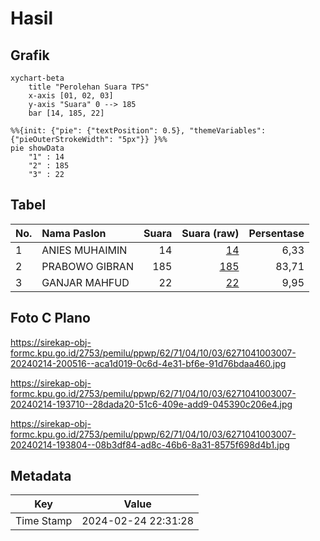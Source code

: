 # Hasil

## Grafik

```mermaid
xychart-beta
    title "Perolehan Suara TPS"
    x-axis [01, 02, 03]
    y-axis "Suara" 0 --> 185
    bar [14, 185, 22]
```

```mermaid
%%{init: {"pie": {"textPosition": 0.5}, "themeVariables": {"pieOuterStrokeWidth": "5px"}} }%%
pie showData
    "1" : 14
    "2" : 185
    "3" : 22
```

## Tabel

| No. | Nama Paslon    | Suara | Suara (raw) | Persentase |
|:--- |:-------------- | -----:| -----------:| ----------:|
| 1   | ANIES MUHAIMIN | 14    | [14][p-1]   | 6,33       |
| 2   | PRABOWO GIBRAN | 185   | [185][p-2]  | 83,71      |
| 3   | GANJAR MAHFUD  | 22    | [22][p-3]   | 9,95       |


[p-1]: https://github.com/gigit-pemilu/pemilu-2024-62-kalimantan-tengah/blob/main/pilpres/hitung-suara/sub/62-kalimantan-tengah/sub/71-kota-palangkaraya/sub/04-sabangau/sub/1003-kereng-bangkirai/sub/007-tps/sub/paslon-1.txt
[p-2]: https://github.com/gigit-pemilu/pemilu-2024-62-kalimantan-tengah/blob/main/pilpres/hitung-suara/sub/62-kalimantan-tengah/sub/71-kota-palangkaraya/sub/04-sabangau/sub/1003-kereng-bangkirai/sub/007-tps/sub/paslon-2.txt
[p-3]: https://github.com/gigit-pemilu/pemilu-2024-62-kalimantan-tengah/blob/main/pilpres/hitung-suara/sub/62-kalimantan-tengah/sub/71-kota-palangkaraya/sub/04-sabangau/sub/1003-kereng-bangkirai/sub/007-tps/sub/paslon-3.txt

## Foto C Plano

https://sirekap-obj-formc.kpu.go.id/2753/pemilu/ppwp/62/71/04/10/03/6271041003007-20240214-200516--aca1d019-0c6d-4e31-bf6e-91d76bdaa460.jpg

https://sirekap-obj-formc.kpu.go.id/2753/pemilu/ppwp/62/71/04/10/03/6271041003007-20240214-193710--28dada20-51c6-409e-add9-045390c206e4.jpg

https://sirekap-obj-formc.kpu.go.id/2753/pemilu/ppwp/62/71/04/10/03/6271041003007-20240214-193804--08b3df84-ad8c-46b6-8a31-8575f698d4b1.jpg


## Metadata

| Key        | Value               |
| ---------- | ------------------- |
| Time Stamp | 2024-02-24 22:31:28 |



